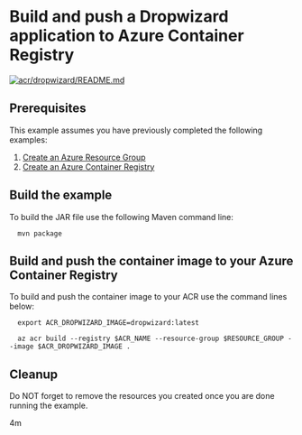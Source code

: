 
# Build and push a Dropwizard application to Azure Container Registry

[![acr/dropwizard/README.md](https://github.com/Azure-Samples/java-on-azure-examples/actions/workflows/acr_dropwizard_README_md.yml/badge.svg)](https://github.com/Azure-Samples/java-on-azure-examples/actions/workflows/acr_dropwizard_README_md.yml)

## Prerequisites

This example assumes you have previously completed the following examples:

1. [Create an Azure Resource Group](../../group/create/README.md)
1. [Create an Azure Container Registry](../create/README.md)

<!-- workflow.cron(0 10 * * 7) -->
<!-- workflow.include(../create/README.md) -->

## Build the example

<!-- workflow.run()

  cd acr/dropwizard

  -->

To build the JAR file use the following Maven command line:

```shell
  mvn package
```

## Build and push the container image to your Azure Container Registry

To build and push the container image to your ACR use the command lines below:

```shell
  export ACR_DROPWIZARD_IMAGE=dropwizard:latest

  az acr build --registry $ACR_NAME --resource-group $RESOURCE_GROUP --image $ACR_DROPWIZARD_IMAGE .
```

<!-- workflow.run()

  cd ../..

  -->

<!-- workflow.directOnly()

  export RESULT=$(az acr repository show --name $ACR_NAME --image $ACR_DROPWIZARD_IMAGE)
  az group delete --name $RESOURCE_GROUP --yes || true
  if [[ -z $RESULT ]]; then
    echo "Unable to find " $ACR_DROPWIZARD_IMAGE " image"
    exit 1
  fi

  -->

## Cleanup

Do NOT forget to remove the resources you created once you are done running the
example.

4m
